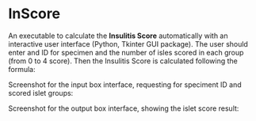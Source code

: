 # InScore
An executable to calculate the **Insulitis Score** automatically with an interactive user interface (Python, Tkinter GUI package).
The user should enter and ID for specimen and the number of isles scored in each group (from 0 to 4 score). Then the Insulitis Score is calculated following the formula: 


Screenshot for the input box interface, requesting for speciment ID and scored islet groups:


Screenshot for the output box interface, showing the islet score result:




